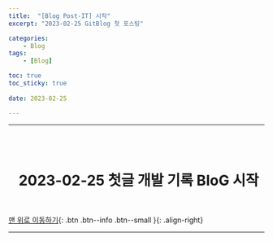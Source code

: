 ```yaml
---
title:  "[Blog Post-IT] 시작"
excerpt: "2023-02-25 GitBlog 첫 포스팅"

categories:
    - Blog
tags:
    - [Blog]

toc: true
toc_sticky: true
 
date: 2023-02-25

---
```

- - -
<br><br>

#   &nbsp;&nbsp;&nbsp;2023-02-25 첫글 개발 기록 BloG 시작

<br>

[맨 위로 이동하기](#){: .btn .btn--info .btn--small }{: .align-right}
<br>
- - -
